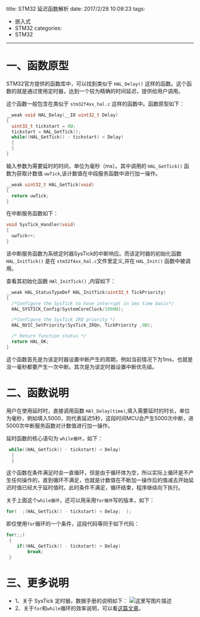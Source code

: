 title: STM32 延迟函数解析
date: 2017/2/28 10:08:23
tags:
- 嵌入式
- STM32
categories:
- STM32
---

# 一、函数原型

STM32官方提供的函数库中，可以找到类似于 `HAL_Delay()` 这样的函数。这个函数的就是通过使用定时器，达到一个较为精确的时间延迟，提供给用户调用。

这个函数一般包含在类似于 `stm32f4xx_hal.c` 这样的函数中。函数原型如下：

```c
__weak void HAL_Delay(__IO uint32_t Delay)
{
  uint32_t tickstart = 0U;
  tickstart = HAL_GetTick();
  while((HAL_GetTick() - tickstart) < Delay)
  {
  }
}
```

<!-- more -->

输入参数为需要延时的时间，单位为毫秒（ms）。其中调用的 `HAL_GetTick()` 函数为获取计数值 `uwTick`,该计数值在中段服务函数中进行加一操作。

```c
__weak uint32_t HAL_GetTick(void)
{
  return uwTick;
}
```

在中断服务函数如下：

```c
void SysTick_Handler(void)
{
  uwTick++;
}
```

该中断服务函数为系统定时器SysTick的中断响应。而该定时器的初始化函数 `HAL_InitTick()` 是在 `stm32f4xx_hal.c`文件里定义,并在 `HAL_Init()` 函数中被调用。

查看其初始化函数  `HAl_InitTick()` ,内容如下：

```c
__weak HAL_StatusTypeDef HAL_InitTick(uint32_t TickPriority)
{
  /*Configure the SysTick to have interrupt in 1ms time basis*/
  HAL_SYSTICK_Config(SystemCoreClock/1000U);

  /*Configure the SysTick IRQ priority */
  HAL_NVIC_SetPriority(SysTick_IRQn, TickPriority ,0U);

  /* Return function status */
  return HAL_OK;
}
```

这个函数首先是为该定时器设置中断产生的周期，例如当前情况下为1ms，也就是没一毫秒都要产生一次中断。其次是为该定时器设置中断优先级。

# 二、函数说明

用户在使用延时时，直接调用函数 `HAl_Delay(time)`,填入需要延时的时长，单位为毫秒，例如填入5000，则代表延迟5秒，这段时间MCU会产生5000次中断，进5000次中断服务函数对计数值进行加一操作。

延时函数的核心语句为 `while循环`，如下：

```c
 while((HAL_GetTick() - tickstart) < Delay)
  {
  }
```

这个函数在条件满足时会一直循环，但是由于循环体为空，所以实际上循环是不产生任何操作的，直到循环不满足，也就是计数值在不断加一操作后的值减去开始延迟时值已经大于延时值时。此时条件不满足，循环结束，程序继续向下执行。

关于上面这个`while循环`，还可以用采用`for循环`写的版本，如下：

```c
for(  ;(HAL_GetTick() - tickstart) < Delay;  );
```

即仅使用`for`循环的一个条件，这段代码等同于如下代码：

```c
for(;;)
 {
 	if((HAL_GetTick() - tickstart) > Delay)
 		break;
 }
```

# 三、更多说明

- 1、关于 SysTick 定时器，数据手册的说明如下：
![这里写图片描述](http://img.blog.csdn.net/20170228152910421?watermark/2/text/aHR0cDovL2Jsb2cuY3Nkbi5uZXQvdTAxMTMwMzQ0Mw==/font/5a6L5L2T/fontsize/400/fill/I0JBQkFCMA==/dissolve/70/gravity/SouthEast)
- 2、关于`for`和`while`循环的效率说明，可以看[这篇文章](http://blog.csdn.net/coolbacon/article/details/7469044)。
